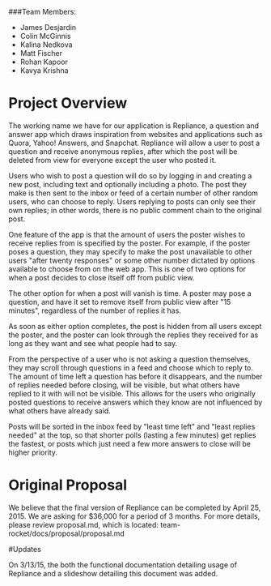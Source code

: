 ###Team Members:
  +  James Desjardin
  +  Colin McGinnis
  +  Kalina Nedkova
  +  Matt Fischer
  +  Rohan Kapoor
  +  Kavya Krishna


# Project Overview
The working name we have for our application is Repliance, a question and answer app which draws inspiration from websites and applications such as Quora, Yahoo! Answers, and Snapchat. Repliance will allow a user to post a question and receive anonymous replies, after which the post will be deleted from view for everyone except the user who posted it.

Users who wish to post a question will do so by logging in and creating a new post, including text and optionally including a photo. The post they make is then sent to the inbox or feed of a certain number of other random users, who can choose to reply. Users replying to posts can only see their own replies; in other words, there is no public comment chain to the original post.

One feature of the app is that the amount of users the poster wishes to receive replies from is specified by the poster. For example, if the poster poses a question, they may specify to make the post unavailable to other users "after twenty responses" or some other number dictated by options available to choose from on the web app. This is one of two options for when a post decides to close itself off from public view.

The other option for when a post will vanish is time. A poster may pose a question, and have it set to remove itself from public view after "15 minutes", regardless of the number of replies it has.

As soon as either option completes, the post is hidden from all users except the poster, and the poster can look through the replies they received for as long as they want and see what people had to say.

From the perspective of a user who is not asking a question themselves, they may scroll through questions in a feed and choose which to reply to. The amount of time left a question has before it disappears, and the number of replies needed before closing, will be visible, but what others have replied to it with will not be visible. This allows for the users who originally posted questions to receive answers which they know are not influenced by what others have already said.

Posts will be sorted in the inbox feed by "least time left" and "least replies needed" at the top, so that shorter polls (lasting a few minutes) get replies the fastest, or posts which just need a few more answers to close will be higher priority.


# Original Proposal

We believe that the final version of Repliance can be completed by April 25, 2015. We are asking for $36,000 for a period of 3 months. 
For more details, please review proposal.md, which is located: team-rocket/docs/proposal/proposal.md 

#Updates

On 3/13/15, the both the functional documentation detailing usage of Repliance and a slideshow detailing this document was added.